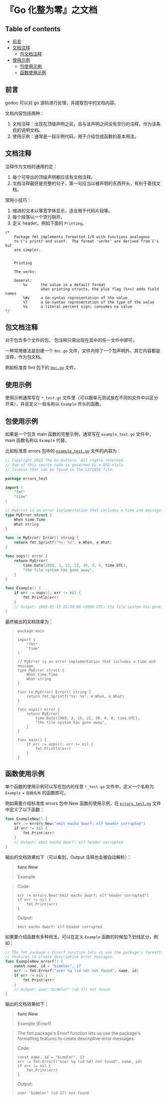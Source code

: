 『Go 化整为零』之文档
=====================

Table of contents
-----------------

*   [前言](#前言)
*   [文档注释](#文档注释)
    *   [包文档注释](#包文档注释)
*   [使用示例](#使用示例)
    *   [包使用示例](#包使用示例)
    *   [函数使用示例](#函数使用示例)

前言
----

godoc 可以对 go 源码进行处理，并提取包中的文档内容。

文档内容包括两种：

1.  文档注释：出现在顶级声明之前，且与该声明之间没有空行的注释，作为该条目的说明文档。
2.  使用示例：通常是一段示例代码，用于介绍包或函数的基本用法。

文档注释
--------

注释作为文档的通用约定：

1.  每个可导出的顶级声明都应该有文档注释。
2.  文档注释最好是完整的句子，第一句应当以被声明的东西开头，有利于查找文档。

常用小技巧：

1.  缩进的文本以等宽字体显示，适合用于代码片段等。
2.  每个段落以一个空行隔开。
3.  定义 header。例如下面的 `Printing`。

```
/*
	Package fmt implements formatted I/O with functions analogous
	to C's printf and scanf.  The format 'verbs' are derived from C's but
	are simpler.


	Printing

	The verbs:

	General:
		%v		the value in a default format
				when printing structs, the plus flag (%+v) adds field names
		%#v		a Go-syntax representation of the value
		%T		a Go-syntax representation of the type of the value
		%%		a literal percent sign; consumes no value
*/
```

包文档注释
----------

对于包含多个文件的包， 包注释只需出现在其中的任一文件中即可。

一种常用做法是创建一个 `doc.go` 文件，文件内除了一个包声明外，其它内容都是注释，作为包文档。

例如标准库 fmt 包下的 [`doc.go`](https://github.com/golang/go/blob/master/src/fmt/doc.go) 文件。

使用示例
--------

使用示例通常写在 `*_test.go` 文件里（可以跟单元测试放在不同的文件中以区分开来），并且定义一些名称以 `Example` 开头的函数。

包使用示例
----------

如果是一个包含 main 函数的完整示例，通常写在 `example_test.go` 文件中，main 函数名称以 `Example` 代替。

比如标准库 errors 包中的 [`example_test.go`](https://github.com/golang/go/blob/master/src/errors/example_test.go) 文件的内容为：

```go
// Copyright 2012 The Go Authors. All rights reserved.
// Use of this source code is governed by a BSD-style
// license that can be found in the LICENSE file.

package errors_test

import (
	"fmt"
	"time"
)

// MyError is an error implementation that includes a time and message.
type MyError struct {
	When time.Time
	What string
}

func (e MyError) Error() string {
	return fmt.Sprintf("%v: %v", e.When, e.What)
}

func oops() error {
	return MyError{
		time.Date(1989, 3, 15, 22, 30, 0, 0, time.UTC),
		"the file system has gone away",
	}
}

func Example() {
	if err := oops(); err != nil {
		fmt.Println(err)
	}
	// Output: 1989-03-15 22:30:00 +0000 UTC: the file system has gone away
}
```

最终输出的文档效果为：

>     package main
>
>     import (
>         "fmt"
>         "time"
>     )
>
>     // MyError is an error implementation that includes a time and message.
>     type MyError struct {
>         When time.Time
>         What string
>     }
>
>     func (e MyError) Error() string {
>         return fmt.Sprintf("%v: %v", e.When, e.What)
>     }
>
>     func oops() error {
>         return MyError{
>             time.Date(1989, 3, 15, 22, 30, 0, 0, time.UTC),
>             "the file system has gone away",
>         }
>     }
>
>     func main() {
>         if err := oops(); err != nil {
>             fmt.Println(err)
>         }
>     }

函数使用示例
------------------

单个函数的使用示例可以写在包内的任意 `*_test.go` 文件中，定义一个名称为 `Example` + `函数名称` 的函数即可。

例如需要介绍标准库 errors 包中 New 函数的使用示例，在 [`errors_test.go`](https://github.com/golang/go/blob/master/src/errors/errors_test.go)
文件中定义了以下函数：

```go
func ExampleNew() {
	err := errors.New("emit macho dwarf: elf header corrupted")
	if err != nil {
		fmt.Print(err)
	}
	// Output: emit macho dwarf: elf header corrupted
}
```

输出的文档效果如下（可以看到，Output 注释也会被自动解析）：

> **func New**
>
> Example

> Code:
>
>     err := errors.New("emit macho dwarf: elf header corrupted")
>     if err != nil {
>         fmt.Print(err)
>     }
>
> Output:
>
>     emit macho dwarf: elf header corrupted

如果要介绍函数有多种用法，可以在定义 `Example` 函数的时候加下划线区分，例如：

```go
// The fmt package's Errorf function lets us use the package's formatting
// features to create descriptive error messages.
func ExampleNew_errorf() {
	const name, id = "bimmler", 17
	err := fmt.Errorf("user %q (id %d) not found", name, id)
	if err != nil {
		fmt.Print(err)
	}
	// Output: user "bimmler" (id 17) not found
}
```

输出的文档效果如下：

> **func New**
>
> Example (Errorf)

> The fmt package's Errorf function lets us use the package's formatting
> features to create descriptive error messages.
>
> Code:
>
>     const name, id = "bimmler", 17
>     err := fmt.Errorf("user %q (id %d) not found", name, id)
>     if err != nil {
>         fmt.Print(err)
>     }
>
> Output:
>
>     user "bimmler" (id 17) not found
